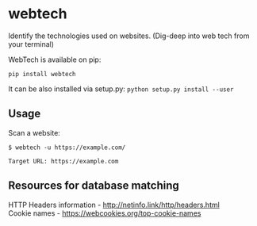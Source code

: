 # webtech
Identify the technologies used on websites. (Dig-deep into web tech from your terminal)

WebTech is available on pip:
```
pip install webtech
```
It can be also installed via setup.py:
```python setup.py install --user```

## Usage

Scan a website:

```
$ webtech -u https://example.com/

Target URL: https://example.com
```
## Resources for database matching

HTTP Headers information - http://netinfo.link/http/headers.html  
Cookie names - https://webcookies.org/top-cookie-names  
